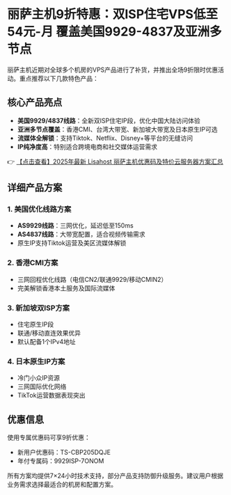 # 丽萨主机9折特惠：双ISP住宅VPS低至54元-月 覆盖美国9929-4837及亚洲多节点

丽萨主机近期对全球多个机房的VPS产品进行了补货，并推出全场9折限时优惠活动。重点推荐以下几款特色产品：

## 核心产品亮点

- **美国9929/4837线路**：全新双ISP住宅IP段，优化中国大陆访问体验
- **亚洲多节点覆盖**：香港CMI、台湾大带宽、新加坡大带宽及日本原生IP可选
- **流媒体全解锁**：支持Tiktok、Netflix、Disney+等平台的无缝访问
- **IP纯净度高**：特别适合跨境电商和社交媒体运营需求

👉 [【点击查看】2025年最新 Lisahost 丽萨主机优惠码及特价云服务器方案汇总](https://bit.ly/lisazhuji)

## 详细产品方案

### 1. 美国优化线路方案
- **AS9929线路**：三网优化，延迟低至150ms
- **AS4837线路**：大带宽配置，适合视频传输需求
- 原生IP支持Tiktok运营及美区流媒体解锁

### 2. 香港CMI方案
- 三网回程优化线路（电信CN2/联通9929/移动CMIN2）
- 完美解锁香港本土服务及国际流媒体

### 3. 新加坡双ISP方案
- 住宅原生IP段
- 联通/移动直连效果优异
- 默认配备1个IPv4地址

### 4. 日本原生IP方案
- 冷门小众IP资源
- 三网国际优化网络
- TikTok运营数据表现突出

## 优惠信息
使用专属优惠码可享9折优惠：
- 新用户优惠码：TS-CBP205DQJE
- 年付专属码：9929ISP-7ONOM

所有方案均提供7×24小时技术支持，部分产品支持防御升级服务。建议用户根据业务需求选择最适合的机房和配置方案。